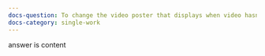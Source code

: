 ```yaml
---
docs-question: To change the video poster that displays when video hasn’t loaded yet
docs-category: single-work
---
```

answer is content
